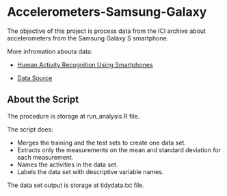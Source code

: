 # Accelerometers-Samsung-Galaxy

The objective of this project is process data from the ICI archive
about accelerometers from the Samsung Galaxy S smartphone.

More infromation abouta data:
 - [Human Activity Recognition Using Smartphones](http://archive.ics.uci.edu/ml/datasets/Human+Activity+Recognition+Using+Smartphones)

 - [Data Source]("https://d396qusza40orc.cloudfront.net/getdata%2Fprojectfiles%2FUCI%20HAR%20Dataset.zip.")
 
## About the Script

The procedure is storage at run_analysis.R file. 

The script does:

 - Merges the training and the test sets to create one data set.
 - Extracts only the measurements on the mean and standard deviation for each measurement.
 - Names the activities in the data set.
 - Labels the data set with descriptive variable names.

The data set output is storage at tidydata.txt file.